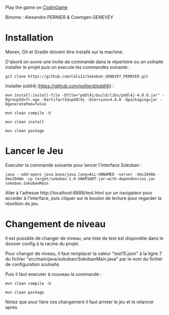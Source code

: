 Play the game on [CodinGame](https://www.codingame.com/training/hard/sokoban)

Binome : Alexandre PERNIER & Coemgen GENEVEY

<h1>Installation</h1>

Maven, Git et Gradle doivent être installé sur la machine.

D'abord on ouvre une invite de commande dans le répertoire ou on soihaite installer le projet puis un execute les commandes suivante :

```
git clone https://github.com/Calu12/Sokoban_GENEVEY_PERNIER.git
 ```  

Installer pddl4j (https://github.com/pellierd/pddl4j) :
```
mvn install:install-file -Dfile="pddl4j/build/libs/pddl4j-4.0.0.jar" -DgroupId=fr.uga -DartifactId=pddl4j -Dversion=4.0.0 -Dpackaging=jar -DgeneratePom=false
```

```
mvn clean compile -U
```

```
mvn clean install
```

```
mvn clean package
```

<h1>Lancer le Jeu</h1>

Executer la commande suivante pour lancer l'interface Sokoban : 
```
java --add-opens java.base/java.lang=ALL-UNNAMED -server -Xms2048m -Xmx2048m -cp target/sokoban-1.0-SNAPSHOT-jar-with-dependencies.jar sokoban.SokobanMain
```

Aller à l'adresse http://localhost:8888/test.html sur un navigateur pour acceder à l'interface, puis cliquer sur le bouton de lecture pour regarder la résoltion du jeu.

<h1>Changement de niveau</h1>

Il est possible de changer de niveau, une liste de test est disponible dans le dossier config à la racine du projet.

Pour changer de niveau, il faut remplacer la valeur "test15.json" à la ligne 7 du fichier "src/main/java/sokoban/SokobanMain.java" par le nom du fichier de configuration souhaité.

Puis il faut executer à nouveau la commande : 
```
mvn clean compile -U
```


```
mvn clean package
```
Notez que pour faire ces changement il faut arreter le jeu et le relancer apres.
